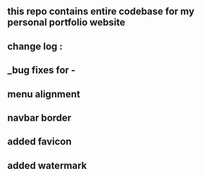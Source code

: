 ## this repo contains entire codebase for my personal portfolio website
## change log :
##  _bug fixes for -
##    menu alignment
##    navbar border
##  added favicon
##  added watermark

